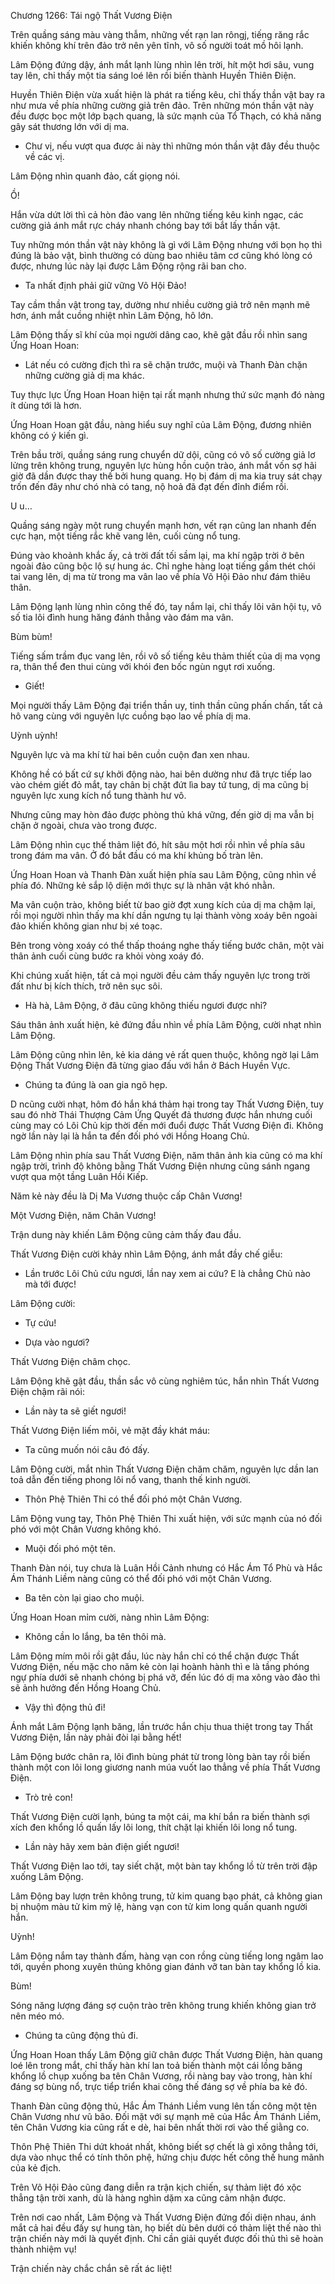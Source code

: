




Chương 1266: Tái ngộ Thất Vương Điện


Trên quầng sáng màu vàng thẫm, những vết rạn lan rôngj, tiếng răng rắc khiến không khí trên đảo trở nên yên tĩnh, vô số người toát mồ hôi lạnh.

Lâm Động đứng dậy, ánh mắt lạnh lùng nhìn lên trời, hít một hơi sâu, vung tay lên, chỉ thấy một tia sáng loé lên rồi biến thành Huyền Thiên Điện.

Huyền Thiên Điện vừa xuất hiện là phát ra tiếng kêu, chỉ thấy thần vật bay ra như mưa về phía những cường giả trên đảo. Trên những món thần vật này đều được bọc một lớp bạch quang, là sức mạnh của Tổ Thạch, có khả năng gây sát thương lớn với dị ma.

- Chư vị, nếu vượt qua được ải này thì những món thần vật đây đều thuộc về các vị.

Lâm Động nhìn quanh đảo, cất giọng nói.

Ồ!

Hắn vừa dứt lời thì cả hòn đảo vang lên những tiếng kêu kinh ngạc, các cường giả ánh mắt rực cháy nhanh chóng bay tới bắt lấy thần vật.

Tuy những món thần vật này không là gì với Lâm Động nhưng với bọn họ thì đúng là bảo vật, bình thường có dùng bao nhiêu tâm cơ cũng khó lòng có được, nhưng lúc này lại được Lâm Động rộng rãi ban cho.

- Ta nhất định phải giữ vững Võ Hội Đảo!

Tay cầm thần vật trong tay, dường như nhiều cường giả trở nên mạnh mẽ hơn, ánh mắt cuồng nhiệt nhìn Lâm Động, hô lớn.

Lâm Động thấy sĩ khí của mọi người dâng cao, khẽ gật đầu rồi nhìn sang Ứng Hoan Hoan:

- Lát nếu có cường địch thì ra sẽ chặn trước, muội và Thanh Đàn chặn những cường giả dị ma khác.

Tuy thực lực Ứng Hoan Hoan hiện tại rất mạnh nhưng thứ sức mạnh đó nàng ít dùng tới là hơn.

Ứng Hoan Hoan gật đầu, nàng hiểu suy nghĩ của Lâm Động, đương nhiên không có ý kiến gì.

Trên bầu trời, quầng sáng rung chuyển dữ dội, cũng có vô số cường giả lơ lửng trên không trung, nguyên lực hùng hồn cuộn trào, ánh mắt vốn sợ hãi giờ đã dần được thay thế bởi hung quang. Họ bị đám dị ma kia truy sát chạy trốn đến đây như chó nhà có tang, nộ hoả đã đạt đến đỉnh điểm rồi.

U u…

Quầng sáng ngày một rung chuyển mạnh hơn, vết rạn cũng lan nhanh đến cực hạn, một tiếng rắc khẽ vang lên, cuối cùng nổ tung.

Đúng vào khoảnh khắc ấy, cả trời đất tối sầm lại, ma khí ngập trời ở bên ngoài đảo cũng bộc lộ sự hung ác. Chỉ nghe hàng loạt tiếng gầm thét chói tai vang lên, dị ma từ trong ma vân lao về phía Võ Hội Đảo như đám thiêu thân.

Lâm Động lạnh lùng nhìn công thế đó, tay nắm lại, chỉ thấy lôi vân hội tụ, vô số tia lôi đình hung hăng đánh thẳng vào đám ma vân.

Bùm bùm!

Tiếng sấm trầm đục vang lên, rồi vô số tiếng kêu thảm thiết của dị ma vọng ra, thân thể đen thui cùng với khói đen bốc ngùn ngụt rơi xuống.

- Giết!

Mọi người thấy Lâm Động đại triển thần uy, tinh thần cũng phấn chấn, tất cả hô vang cùng với nguyên lực cuồng bạo lao về phía dị ma.

Uỳnh uỳnh!

Nguyên lực và ma khí từ hai bên cuồn cuộn đan xen nhau.

Không hề có bất cứ sự khởi động nào, hai bên dường như đã trực tiếp lao vào chém giết đỏ mắt, tay chân bị chặt đứt lìa bay tứ tung, dị ma cũng bị nguyên lực xung kích nổ tung thành hư vô.

Nhưng cũng may hòn đảo được phòng thủ khá vững, đến giờ dị ma vẫn bị chặn ở ngoài, chưa vào trong được.

Lâm Động nhìn cục thế thảm liệt đó, hít sâu một hơi rồi nhìn về phía sâu trong đám ma vân. Ở đó bắt đầu có ma khí khủng bố tràn lên.

Ứng Hoan Hoan và Thanh Đàn xuất hiện phía sau Lâm Động, cũng nhìn về phía đó. Những kẻ sắp lộ diện mới thực sự là nhân vật khó nhằn.

Ma vân cuộn trào, không biết từ bao giờ đợt xung kích của dị ma chậm lại, rồi mọi người nhìn thấy ma khí dần ngưng tụ lại thành vòng xoáy bên ngoài đảo khiến không gian như bị xé toạc.

Bên trong vòng xoáy có thể thấp thoáng nghe thấy tiếng bước chân, một vài thân ảnh cuối cùng bước ra khỏi vòng xoáy đó.

Khi chúng xuất hiện, tất cả mọi người đều cảm thấy nguyên lực trong trời đất như bị kích thích, trở nên sục sôi.

- Hà hà, Lâm Động, ở đâu cũng không thiếu ngươi được nhỉ?

Sáu thân ảnh xuất hiện, kẻ đứng đầu nhìn về phía Lâm Động, cười nhạt nhìn Lâm Động.

Lâm Động cũng nhìn lên, kẻ kia dáng vẻ rất quen thuộc, không ngờ lại Lâm Động Thất Vương Điện đã từng giao đấu với hắn ở Bách Huyền Vực.

- Chúng ta đúng là oan gia ngõ hẹp.

D ncũng cười nhạt, hôm đó hắn khá thảm hại trong tay Thất Vương Điện, tuy sau đó nhờ Thái Thượng Cảm Ứng Quyết đả thương được hắn nhưng cuối cùng may có Lôi Chủ kịp thời đến mới đuổi được Thất Vương Điện đi. Không ngờ lần này lại là hắn ta đến đối phó với Hồng Hoang Chủ.

Lâm Động nhìn phía sau Thất Vương Điện, năm thân ảnh kia cũng có ma khí ngập trời, trình độ không bằng Thất Vương Điện nhưng cũng sánh ngang vượt qua một tầng Luân Hồi Kiếp.

Năm kẻ này đều là Dị Ma Vương thuộc cấp Chân Vương!

Một Vương Điện, năm Chân Vương!

Trận dung này khiến Lâm Động cũng cảm thấy đau đầu.

Thất Vương Điện cười khảy nhìn Lâm Động, ánh mắt đầy chế giễu:

- Lần trước Lôi Chủ cứu ngươi, lần nay xem ai cứu? E là chẳng Chủ nào mà tới được!

Lâm Động cười:

- Tự cứu!

- Dựa vào ngươi?

Thất Vương Điện châm chọc.

Lâm Động khẽ gật đầu, thần sắc vô cùng nghiêm túc, hắn nhìn Thất Vương Điện chậm rãi nói:

- Lần này ta sẽ giết ngươi!

Thất Vương Điện liếm môi, vẻ mặt đầy khát máu:

- Ta cũng muốn nói câu đó đấy.

Lâm Động cười, mắt nhìn Thất Vương Điện chăm chăm, nguyên lực dần lan toả dẫn đến tiếng phong lôi nổ vang, thanh thế kinh người.

- Thôn Phệ Thiên Thi có thể đối phó một Chân Vương.

Lâm Động vung tay, Thôn Phệ Thiên Thi xuất hiện, với sức mạnh của nó đối phó với một Chân Vương không khó.

- Muội đối phó một tên.

Thanh Đàn nói, tuy chưa là Luân Hồi Cảnh nhưng có Hắc Ám Tổ Phù và Hắc Ám Thánh Liềm nàng cũng có thể đối phó với một Chân Vương.

- Ba tên còn lại giao cho muội.

Ứng Hoan Hoan mỉm cười, nàng nhìn Lâm Động:

- Không cần lo lắng, ba tên thôi mà.

Lâm Động mím môi rồi gật đầu, lúc này hắn chỉ có thể chặn được Thất Vương Điện, nếu mặc cho năm kẻ còn lại hoành hành thì e là tầng phóng ngự phía dưới sẽ nhanh chóng bị phá vỡ, đến lúc đó dị ma xông vào đảo thì sẽ ảnh hưởng đến Hồng Hoang Chủ.

- Vậy thì động thủ đi!

Ánh mắt Lâm Động lạnh băng, lần trước hắn chịu thua thiệt trong tay Thất Vương Điện, lần này phải đòi lại bằng hết!

Lâm Động bước chân ra, lôi đình bùng phát từ trong lòng bàn tay rồi biến thành một con lôi long giương nanh múa vuốt lao thẳng về phía Thất Vương Điện.

- Trò trẻ con!

Thất Vương Điện cười lạnh, búng ta một cái, ma khí bắn ra biến thành sợi xích đen khổng lồ quấn lấy lôi long, thít chặt lại khiến lôi long nổ tung.

- Lần này hãy xem bản điện giết ngươi!

Thất Vương Điện lao tới, tay siết chặt, một bàn tay khổng lồ từ trên trời đập xuống Lâm Động.

Lâm Động bay lượn trên không trung, tử kim quang bạo phát, cả không gian bị nhuộm màu tử kim mỹ lệ, hàng vạn con tử kim long quấn quanh người hắn.

Uỳnh!

Lâm Động nắm tay thành đấm, hàng vạn con rồng cùng tiếng long ngâm lao tới, quyền phong xuyên thủng không gian đánh vỡ tan bàn tay khổng lồ kia.

Bùm!

Sóng năng lượng đáng sợ cuộn trào trên không trung khiến không gian trở nên méo mó.

- Chúng ta cũng động thủ đi.

Ứng Hoan Hoan thấy Lâm Động giữ chân được Thất Vương Điện, hàn quang loé lên trong mắt, chỉ thấy hàn khí lan toả biến thành một cái lồng băng khổng lồ chụp xuống ba tên Chân Vương, rồi nàng bay vào trong, hàn khí đáng sợ bùng nổ, trực tiểp triển khai công thế đáng sợ về phía ba kẻ đó.

Thanh Đàn cũng động thủ, Hắc Ám Thánh Liềm vung lên tấn công một tên Chân Vương như vũ bão. Đối mặt với sự mạnh mẽ của Hắc Ám Thánh Liềm, tên Chân Vương kia cũng rất e dè, hai bên nhất thời rơi vào thế giằng co.

Thôn Phệ Thiên Thi dứt khoát nhất, không biết sợ chết là gì xông thẳng tới, dựa vào nhục thể có tính thôn phệ, hứng chịu được hết công thế hung mãnh của kẻ địch.

Trên Võ Hội Đảo cũng đang diễn ra trận kịch chiến, sự thảm liệt đó xộc thẳng tận trời xanh, dù là hàng nghìn dặm xa cũng cảm nhận được.

Trên nơi cao nhất, Lâm Động và Thất Vương Điện đứng đối diện nhau, ánh mắt cả hai đều đấy sự hung tàn, họ biết dù bên dưới có thảm liệt thế nào thì trận chiến này mới là quyết định. Chỉ cần giải quyết được đối thủ thì sẽ hoàn thành nhiệm vụ!

Trận chiến này chắc chắn sẽ rất ác liệt!




